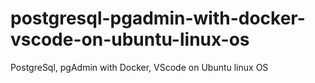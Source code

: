# postgresql-pgadmin-with-docker-vscode-on-ubuntu-linux-os
PostgreSql, pgAdmin with Docker, VScode on Ubuntu linux OS
